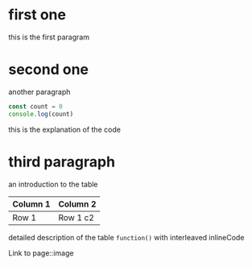 # first one
this is the first paragram
# second one
another paragraph

```js
const count = 0
console.log(count)
```
this is the explanation of the code

# third paragraph

an introduction to the table

| Column 1 | Column 2 |
|----------|----------|
| Row 1    | Row 1 c2    |

detailed description of the table `function()` with interleaved inlineCode

Link to page::image

